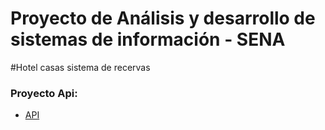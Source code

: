 
# Proyecto de Análisis y desarrollo de sistemas de información - SENA 
#Hotel casas  sistema de recervas 

### Proyecto Api:
- [API](../main/api)

